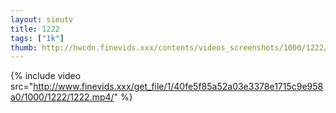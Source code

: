```yaml
--- 
layout: sieutv
title: 1222
tags: ["1k"]
thumb: http://hwcdn.finevids.xxx/contents/videos_screenshots/1000/1222/preview.mp4.jpg
---
```

{% include video src="http://www.finevids.xxx/get_file/1/40fe5f85a52a03e3378e1715c9e958a0/1000/1222/1222.mp4/" %} 
